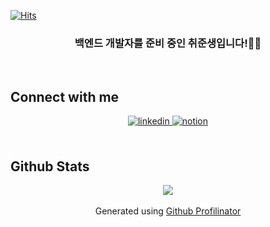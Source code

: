 [![Hits](https://hits.seeyoufarm.com/api/count/incr/badge.svg?url=https%3A%2F%2Fgithub.com%2FMinzino&count_bg=%230AEEF7&title_bg=%23555555&icon=actigraph.svg&icon_color=%23E7E7E7&title=hits&edge_flat=false)](https://hits.seeyoufarm.com)

### <div align="center">백엔드 개발자를 준비 중인 취준생입니다!🧑‍💻 </div> 
  

<br/>  


## Connect with me  
<div align="center">
<a href="https://linkedin.com/in/watermelon-cider" target="_blank">
<img src=https://img.shields.io/badge/linkedin-%231E77B5.svg?&style=for-the-badge&logo=linkedin&logoColor=white alt=linkedin style="margin-bottom: 5px;" />
</a>

<a href="https://meenzino.notion.site/Meenzino-Tech-Blog-ad05c0319c8a49b2bf5b06474c737761" target="_blank">
<img src=https://img.shields.io/badge/Notion-000000?style=for-the-badge&logo=Notion&logoColor=white alt=notion style="margin-bottom: 5px;"/></a>

</div>  
  

<br/>  


## Github Stats  
<div align="center"><img src="https://github-readme-stats.vercel.app/api?username=Minzino&show_icons=true&count_private=true&hide_border=true" align="center" /></div>  

<br/>  

<div align="center">Generated using <a href="https://profilinator.rishav.dev/" target="_blank">Github Profilinator</a></div>
